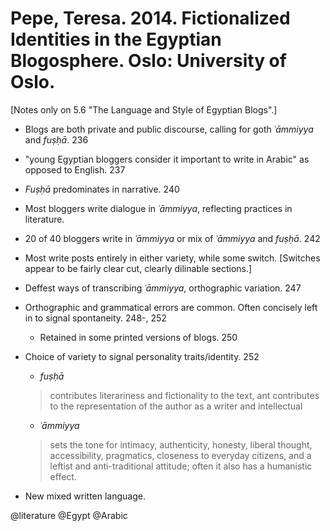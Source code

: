 # Pepe, Teresa. 2014. Fictionalized Identities in the Egyptian Blogosphere. Oslo: University of Oslo.

[Notes only on 5.6 "The Language and Style of Egyptian Blogs".]

- Blogs are both private and public discourse, calling for goth *ʿāmmiyya* and *fuṣḥā*. 236

- "young Egyptian bloggers consider it important to write in Arabic" as opposed to English. 237

- *Fuṣḥā* predominates in narrative. 240

- Most bloggers write dialogue in *ʿāmmiyya*, reflecting practices in literature.

- 20 of 40 bloggers write in *ʿāmmiyya* or mix of *ʿāmmiyya* and *fuṣḥā*. 242

- Most write posts entirely in either variety, while some switch. [Switches appear to be fairly clear cut, clearly dilinable sections.]

- Deffest ways of transcribing *ʿāmmiyya*, orthographic variation. 247

- Orthographic and grammatical errors are common. Often concisely left in to signal spontaneity. 248-, 252
  - Retained in some printed versions of blogs. 250

- Choice of variety to signal personality traits/identity. 252
  - *fuṣḥā*

   > contributes literariness and fictionality to the text, ant contributes to the representation of the author as a writer and intellectual

  - *ʿāmmiyya*

  > sets the tone for intimacy, authenticity, honesty, liberal thought, accessibility, pragmatics, closeness to everyday citizens, and a leftist and anti-traditional attitude; often it also has a humanistic effect.

- New mixed written language. 

@literature
@Egypt
@Arabic
